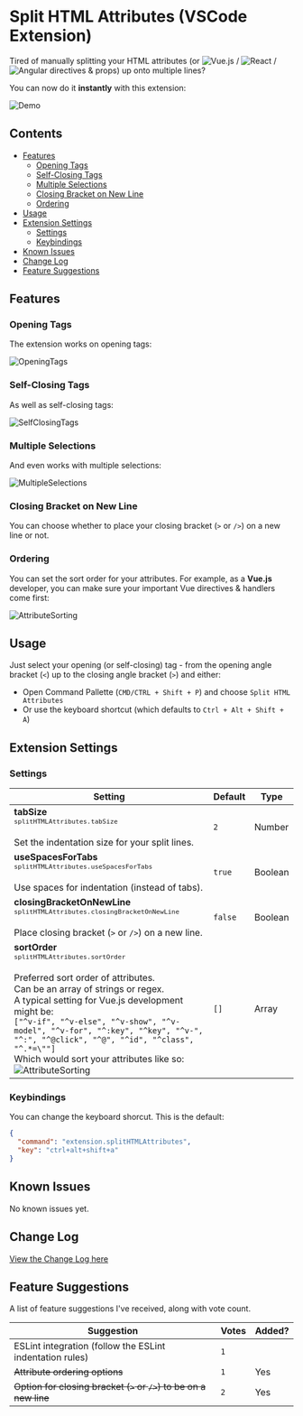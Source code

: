 # **Split HTML Attributes** (VSCode Extension) <!-- omit in toc -->

Tired of manually splitting your HTML attributes (or ![Vue.js]([./images/](https://raw.githubusercontent.com/dannyconnell/vscode-split-html-attributes/master/images/)Vue.png "Vue.js") / ![React]([./images/](https://raw.githubusercontent.com/dannyconnell/vscode-split-html-attributes/master/images/)React.png "React") / ![Angular]([./images/](https://raw.githubusercontent.com/dannyconnell/vscode-split-html-attributes/master/images/)Angular.png "Angular") directives & props) up onto multiple lines? 

You can now do it **instantly** with this extension:

![Demo](https://raw.githubusercontent.com/dannyconnell/vscode-split-html-attributes/master/images/DemoSelfClosing.gif)

## Contents <!-- omit in toc -->

- [Features](#features)
  - [Opening Tags](#opening-tags)
  - [Self-Closing Tags](#self-closing-tags)
  - [Multiple Selections](#multiple-selections)
  - [Closing Bracket on New Line](#closing-bracket-on-new-line)
  - [Ordering](#ordering)
- [Usage](#usage)
- [Extension Settings](#extension-settings)
  - [Settings](#settings)
  - [Keybindings](#keybindings)
- [Known Issues](#known-issues)
- [Change Log](#change-log)
- [Feature Suggestions](#feature-suggestions)

## Features

### Opening Tags

The extension works on opening tags:

![OpeningTags](https://raw.githubusercontent.com/dannyconnell/vscode-split-html-attributes/master/images/DemoOpeningTags.gif)

### Self-Closing Tags

As well as self-closing tags:

![SelfClosingTags](https://raw.githubusercontent.com/dannyconnell/vscode-split-html-attributes/master/images/DemoSelfClosing.gif)

### Multiple Selections

And even works with multiple selections:

![MultipleSelections](https://raw.githubusercontent.com/dannyconnell/vscode-split-html-attributes/master/images/DemoMultipleSelections.gif)

### Closing Bracket on New Line

You can choose whether to place your closing bracket (`>` or `/>`) on a new line or not.

### Ordering

You can set the sort order for your attributes. For example, as a **Vue.js** developer, you can make sure your important Vue directives & handlers come first:

![AttributeSorting](https://raw.githubusercontent.com/dannyconnell/vscode-split-html-attributes/master/images/AttributeSorting.png)

## Usage

Just select your opening (or self-closing) tag - from the opening angle bracket (`<`) up to the closing angle bracket (`>`) and either:
* Open Command Pallette (`CMD/CTRL + Shift + P`) and choose `Split HTML Attributes`
* Or use the keyboard shortcut (which defaults to `Ctrl + Alt + Shift + A`)

## Extension Settings

### Settings

| Setting | Default | Type |
| - | - | - |
| **tabSize**<br><small>`splitHTMLAttributes.tabSize`</small><br><br>Set the indentation size for your split lines. | `2` | Number
| **useSpacesForTabs**<br><small>`splitHTMLAttributes.useSpacesForTabs`</small><br><br>Use spaces for indentation (instead of tabs). | `true` | Boolean
| **closingBracketOnNewLine**<br><small>`splitHTMLAttributes.closingBracketOnNewLine`</small><br><br>Place closing bracket (`>` or `/>`) on a new line.| `false` | Boolean
| **sortOrder**<br><small>`splitHTMLAttributes.sortOrder`</small><br><br>Preferred sort order of attributes.<br>Can be an array of strings or regex.<br>A typical setting for Vue.js development might be:<br>`["^v-if", "^v-else", "^v-show", "^v-model", "^v-for", "^:key", "^key", "^v-", "^:", "^@click", "^@", "^id", "^class", "^.*=\""]`<br>Which would sort your attributes like so:<br>![AttributeSorting](https://raw.githubusercontent.com/dannyconnell/vscode-split-html-attributes/master/images/AttributeSorting.png) | `[]` | Array

### Keybindings

You can change the keyboard shorcut. This is the default:

```json
{
  "command": "extension.splitHTMLAttributes",
  "key": "ctrl+alt+shift+a"
}
```

## Known Issues

No known issues yet.

## Change Log

[View the Change Log here](https://github.com/dannyconnell/vscode-split-html-attributes/blob/master/CHANGELOG.md)

## Feature Suggestions

A list of feature suggestions I've received, along with vote count.

| Suggestion | Votes | Added?  |
| - | - | - |
| ESLint integration (follow the ESLint indentation rules) | `1` | |
| ~~Attribute ordering options~~ | `1` | Yes |
| ~~Option for closing bracket (`>` or `/>`) to be on a new line~~ | `2` | Yes |